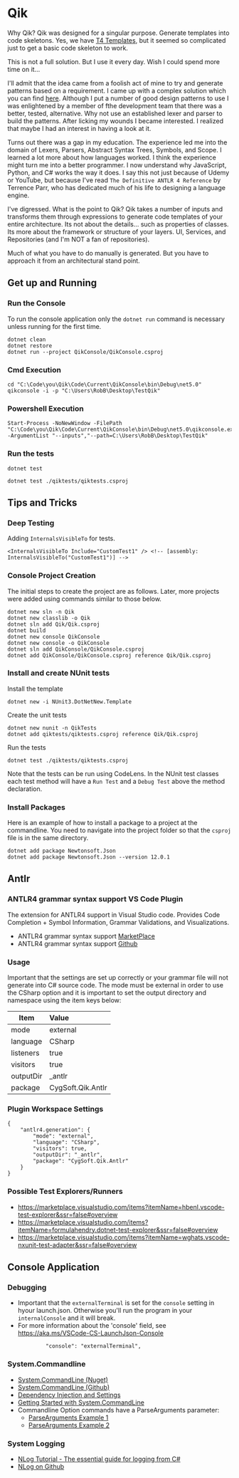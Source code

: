 
# Qik

Why Qik? Qik was designed for a singular purpose. Generate templates into code skeletons. Yes, we have [T4 Templates](https://docs.microsoft.com/en-us/visualstudio/modeling/code-generation-and-t4-text-templates?view=vs-2019), but it seemed so complicated just to get a basic code skeleton to work.

This is not a full solution. But I use it every day. Wish I could spend more time on it...

I'll admit that the idea came from a foolish act of mine to try and generate patterns based on a requirement. I came up with a complex solution which you can find [here](http:/fixthelink). Although I put a number of good design patterns to use I was enlightened by a member of fthe development team that there was a better, tested, alternative. Why not use an established lexer and parser to build the patterns. After licking my wounds I became interested. I realized that maybe I had an interest in having a look at it.

Turns out there was a gap in my education. The experience led me into the domain of Lexers, Parsers, Abstract Syntax Trees, Symbols, and Scope. I learned a lot more about how languages worked. I think the experience might turn me into a better programmer. I now understand why JavaScript, Python, and C# works the way it does. I say this not just because of Udemy or YouTube, but because I've read `The Definitive ANTLR 4 Reference` by Terrence Parr, who has dedicated much of his life to designing a language engine.


I've digressed. What is the point to Qik? Qik takes a number of inputs and transforms them through expressions to generate code templates of your entire architecture. Its not about the details... such as properties of classes. Its more about the framework or structure of your layers. UI, Services, and Repositories (and I'm NOT a fan of repositories).

Much of what you have to do manually is generated. But you have to approach it from an architectural stand point.


## Get up and Running

### Run the Console
To run the console application only the `dotnet run` command is necessary unless running for the first time.

```
dotnet clean
dotnet restore
dotnet run --project QikConsole/QikConsole.csproj
```

### Cmd Execution
```
cd "C:\Code\you\Qik\Code\Current\QikConsole\bin\Debug\net5.0"
qikconsole -i -p "C:\Users\RobB\Desktop\TestQik"
```

### Powershell Execution
```
Start-Process -NoNewWindow -FilePath "C:\Code\you\Qik\Code\Current\QikConsole\bin\Debug\net5.0\qikconsole.exe" -ArgumentList "--inputs","--path=C:\Users\RobB\Desktop\TestQik"
```
### Run the tests

```
dotnet test
```

```
dotnet test ./qiktests/qiktests.csproj
```

## Tips and Tricks

### Deep Testing

Adding `InternalsVisibleTo` for tests.
```
<InternalsVisibleTo Include="CustomTest1" /> <!-- [assembly: InternalsVisibleTo("CustomTest1")] -->
```

### Console Project Creation
The initial steps to create the project are as follows. Later, more projects were added using commands similar to those below.

```
dotnet new sln -n Qik
dotnet new classlib -o Qik
dotnet sln add Qik/Qik.csproj
dotnet build
dotnet new console QikConsole
dotnet new console -o QikConsole
dotnet sln add QikConsole/QikConsole.csproj
dotnet add QikConsole/QikConsole.csproj reference Qik/Qik.csproj
```
### Install and create NUnit tests

Install the template
```
dotnet new -i NUnit3.DotNetNew.Template
```
Create the unit tests
```
dotnet new nunit -n QikTests
dotnet add qiktests/qiktests.csproj reference Qik/Qik.csproj
```
Run the tests
```
dotnet test ./qiktests/qiktests.csproj
```
Note that the tests can be run using CodeLens. In the NUnit test classes each test method will have a `Run Test` and a `Debug Test` above the method declaration.

### Install Packages
Here is an example of how to install a package to a project at the commandline. You need to navigate into the project folder so that the `csproj` file is in the same directory.
```
dotnet add package Newtonsoft.Json
dotnet add package Newtonsoft.Json --version 12.0.1
```

## Antlr

### ANTLR4 grammar syntax support VS Code Plugin

The extension for ANTLR4 support in Visual Studio code. Provides Code Completion + Symbol Information, Grammar Validations, and Visualizations.

- ANTLR4 grammar syntax support [MarketPlace](https://marketplace.visualstudio.com/items?itemName=mike-lischke.vscode-antlr4&ssr=false#qna)
- ANTLR4 grammar syntax support [Github](https://github.com/mike-lischke/vscode-antlr4)

### Usage

Important that the settings are set up correctly or your grammar file will not generate into C# source code. The mode must be external in order to use the CSharp option and it is important to set the output directory and namespace using the item keys below:

 Item | Value |
| --- | :--- |
| mode | external  |
| language | CSharp  |
| listeners | true  |
| visitors | true  |
| outputDir | _antlr  |
| package | CygSoft.Qik.Antlr  |

### Plugin Workspace Settings
```
{
    "antlr4.generation": {
        "mode": "external",
        "language": "CSharp",
        "visitors": true,
        "outputDir": "_antlr",
        "package": "CygSoft.Qik.Antlr"
    }
}
```
### Possible Test Explorers/Runners

- https://marketplace.visualstudio.com/items?itemName=hbenl.vscode-test-explorer&ssr=false#overview
- https://marketplace.visualstudio.com/items?itemName=formulahendry.dotnet-test-explorer&ssr=false#overview
- https://marketplace.visualstudio.com/items?itemName=wghats.vscode-nxunit-test-adapter&ssr=false#overview

## Console Application

### Debugging

- Important that the `externalTerminal` is set for the `console` setting in hyour launch.json. Otherwise you'll run the program in your `internalConsole` and it will break. 
- For more information about the 'console' field, see https://aka.ms/VSCode-CS-LaunchJson-Console

```
            "console": "externalTerminal",
```

### System.Commandline

- [System.CommandLine (Nuget)](https://www.nuget.org/packages/System.CommandLine)
- [System.CommandLine (Github)](https://github.com/dotnet/command-line-api/blob/master/docs/Your-first-app-with-System-CommandLine.md)
- [Dependency Injection and Settings](https://espressocoder.com/2018/12/03/build-a-console-app-in-net-core-like-a-pro/)
- [Getting Started with System.CommandLine](https://dotnetdevaddict.co.za/2020/09/25/getting-started-with-system-commandline/)
- Commandline Option commands have a ParseArguments parameter:
  - [ParseArguments Example 1](https://csharp.hotexamples.com/examples/CommandLine/Parser/ParseArguments/php-parser-parsearguments-method-examples.html)
  - [ParseArguments Example 2](https://csharp.hotexamples.com/examples/CommandLine/CommandLineParser/ParseArguments/php-commandlineparser-parsearguments-method-examples.html)


### System Logging

- [NLog Tutorial - The essential guide for logging from C#](https://blog.elmah.io/nlog-tutorial-the-essential-guide-for-logging-from-csharp/)
- [NLog on Github](https://github.com/NLog/NLog)